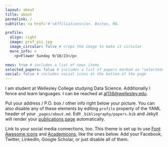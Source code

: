 ```yaml
---
layout: about
title: about
permalink: /
subtitle: <a href='#'>Affiliations</a>. Boston, MA.

profile:
  align: right
  image: prof_pic.jpg
  image_circular: false # crops the image to make it circular
  more_info: >
    <p>Flower Sunday 9/10/23</p>

news: true # includes a list of news items
selected_papers: false # includes a list of papers marked as "selected={true}"
social: false # includes social icons at the bottom of the page
---
```


I am student at Wellesley College studying Data Science. Additionally I fence and learn languages. I can be reached at al138@wellesley.edu.

Put your address / P.O. box / other info right below your picture. You can also disable any of these elements by editing `profile` property of the YAML header of your `_pages/about.md`. Edit `_bibliography/papers.bib` and Jekyll will render your [publications page](/al-folio/publications/) automatically.

Link to your social media connections, too. This theme is set up to use [Font Awesome icons](https://fontawesome.com/) and [Academicons](https://jpswalsh.github.io/academicons/), like the ones below. Add your Facebook, Twitter, LinkedIn, Google Scholar, or just disable all of them.
